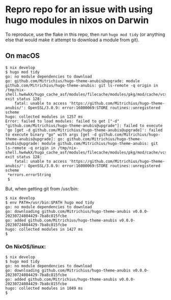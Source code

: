 # Repro repo for an issue with using hugo modules in nixos on Darwin

To reproduce, use the flake in this repo, then run `hugo mod tidy` (or anything else that would make it attempt to download a module from git).

## On macOS

```console
$ nix develop
$ hugo mod tidy
go: no module dependencies to download
go: github.com/Mitrichius/hugo-theme-anubis@upgrade: module github.com/Mitrichius/hugo-theme-anubis: git ls-remote -q origin in /tmp/nix-shell.hw4wkX/hugo_cache_asf/modules/filecache/modules/pkg/mod/cache/vcs/6af5e2ae66df69baf2c2a0f661420031722e2a6ab5e28d303d0c1ff18995ca4e: exit status 128:
    fatal: unable to access 'https://github.com/Mitrichius/hugo-theme-anubis/': OpenSSL/3.0.9: error:16000069:STORE routines::unregistered scheme
hugo: collected modules in 1257 ms
Error: failed to load modules: failed to get ["-d" "github.com/Mitrichius/hugo-theme-anubis@upgrade"]: failed to execute 'go [get -d github.com/Mitrichius/hugo-theme-anubis@upgrade]': failed to execute binary "go" with args [get -d github.com/Mitrichius/hugo-theme-anubis@upgrade]: go: github.com/Mitrichius/hugo-theme-anubis@upgrade: module github.com/Mitrichius/hugo-theme-anubis: git ls-remote -q origin in /tmp/nix-shell.hw4wkX/hugo_cache_asf/modules/filecache/modules/pkg/mod/cache/vcs/6af5e2ae66df69baf2c2a0f661420031722e2a6ab5e28d303d0c1ff18995ca4e: exit status 128:
    fatal: unable to access 'https://github.com/Mitrichius/hugo-theme-anubis/': OpenSSL/3.0.9: error:16000069:STORE routines::unregistered scheme
 *errors.errorString
 $
```

But, when getting git from /usr/bin:

```console
$ nix develop
$ env PATH=/usr/bin:$PATH hugo mod tidy
go: no module dependencies to download
go: downloading github.com/Mitrichius/hugo-theme-anubis v0.0.0-20230724084429-7ba8c815fcbe
go: added github.com/Mitrichius/hugo-theme-anubis v0.0.0-20230724084429-7ba8c815fcbe
hugo: collected modules in 1427 ms
$
```


### On NixOS/linux:
```console
$ nix develop
$ hugo mod tidy
go: no module dependencies to download
go: downloading github.com/Mitrichius/hugo-theme-anubis v0.0.0-20230724084429-7ba8c815fcbe
go: added github.com/Mitrichius/hugo-theme-anubis v0.0.0-20230724084429-7ba8c815fcbe
hugo: collected modules in 1049 ms
$
```
